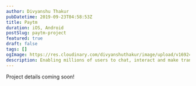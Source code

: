 ```yaml
---
author: Divyanshu Thakur
pubDatetime: 2019-09-23T04:58:53Z
title: Paytm
duration: iOS, Android
postSlug: paytm-project
featured: true
draft: false
tags: []
ogImage: https://res.cloudinary.com/divyanshuthakur/image/upload/v1692441051/paytm-cover_1_egrbc2.webp
description: Enabling millions of users to chat, interact and make transactions all in a single app.
---
```


Project details coming soon!